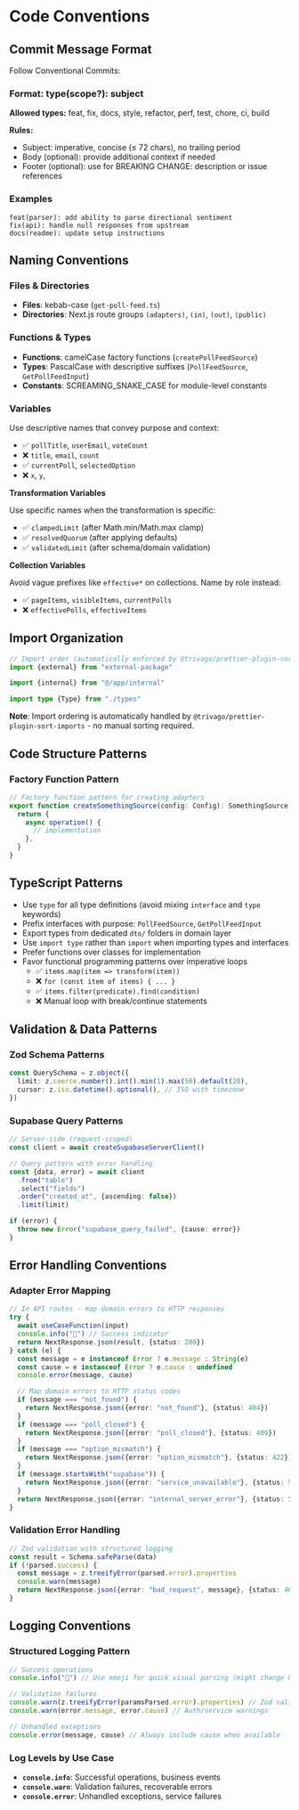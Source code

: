 # Code Conventions

## Commit Message Format

Follow Conventional Commits:

### Format: type(scope?): subject

**Allowed types:** feat, fix, docs, style, refactor, perf, test, chore, ci, build

**Rules:**

- Subject: imperative, concise (≤ 72 chars), no trailing period
- Body (optional): provide additional context if needed
- Footer (optional): use for BREAKING CHANGE: description or issue references

### Examples

```
feat(parser): add ability to parse directional sentiment
fix(api): handle null responses from upstream
docs(readme): update setup instructions
```

## Naming Conventions

### Files & Directories

- **Files**: kebab-case (`get-poll-feed.ts`)
- **Directories**: Next.js route groups `(adapters)`, `(in)`, `(out)`, `(public)`

### Functions & Types

- **Functions**: camelCase factory functions (`createPollFeedSource`)
- **Types**: PascalCase with descriptive suffixes (`PollFeedSource`, `GetPollFeedInput`)
- **Constants**: SCREAMING_SNAKE_CASE for module-level constants

### Variables

Use descriptive names that convey purpose and context:

- ✅ `pollTitle`, `userEmail`, `voteCount`
- ❌ `title`, `email`, `count`
- ✅ `currentPoll`, `selectedOption`
- ❌ `x`, `y`,

**Transformation Variables**

Use specific names when the transformation is specific:

- ✅ `clampedLimit` (after Math.min/Math.max clamp)
- ✅ `resolvedQuorum` (after applying defaults)
- ✅ `validatedLimit` (after schema/domain validation)

**Collection Variables**

Avoid vague prefixes like `effective*` on collections. Name by role instead:

- ✅ `pageItems`, `visibleItems`, `currentPolls`
- ❌ `effectivePolls`, `effectiveItems`

## Import Organization

```typescript
// Import order (automatically enforced by @trivago/prettier-plugin-sort-imports)
import {external} from "external-package"

import {internal} from "@/app/internal"

import type {Type} from "./types"
```

**Note**: Import ordering is automatically handled by `@trivago/prettier-plugin-sort-imports` - no manual sorting required.

## Code Structure Patterns

### Factory Function Pattern

```typescript
// Factory function pattern for creating adapters
export function createSomethingSource(config: Config): SomethingSource {
  return {
    async operation() {
      // implementation
    },
  }
}
```

## TypeScript Patterns

- Use `type` for all type definitions (avoid mixing `interface` and `type` keywords)
- Prefix interfaces with purpose: `PollFeedSource`, `GetPollFeedInput`
- Export types from dedicated `dto/` folders in domain layer
- Use `import type` rather than `import` when importing types and interfaces
- Prefer functions over classes for implementation
- Favor functional programming patterns over imperative loops
  - ✅ `items.map(item => transform(item))`
  - ❌ `for (const item of items) { ... }`
  - ✅ `items.filter(predicate).find(condition)`
  - ❌ Manual loop with break/continue statements

## Validation & Data Patterns

### Zod Schema Patterns

```typescript
const QuerySchema = z.object({
  limit: z.coerce.number().int().min(1).max(50).default(20),
  cursor: z.iso.datetime().optional(), // ISO with timezone
})
```

### Supabase Query Patterns

```typescript
// Server-side (request-scoped)
const client = await createSupabaseServerClient()

// Query pattern with error handling
const {data, error} = await client
  .from("table")
  .select("fields")
  .order("created_at", {ascending: false})
  .limit(limit)

if (error) {
  throw new Error("supabase_query_failed", {cause: error})
}
```

## Error Handling Conventions

### Adapter Error Mapping

```typescript
// In API routes - map domain errors to HTTP responses
try {
  await useCaseFunction(input)
  console.info("🎉") // Success indicator
  return NextResponse.json(result, {status: 200})
} catch (e) {
  const message = e instanceof Error ? e.message : String(e)
  const cause = e instanceof Error ? e.cause : undefined
  console.error(message, cause)

  // Map domain errors to HTTP status codes
  if (message === "not_found") {
    return NextResponse.json({error: "not_found"}, {status: 404})
  }
  if (message === "poll_closed") {
    return NextResponse.json({error: "poll_closed"}, {status: 409})
  }
  if (message === "option_mismatch") {
    return NextResponse.json({error: "option_mismatch"}, {status: 422})
  }
  if (message.startsWith("supabase")) {
    return NextResponse.json({error: "service_unavailable"}, {status: 503})
  }
  return NextResponse.json({error: "internal_server_error"}, {status: 500})
}
```

### Validation Error Handling

```typescript
// Zod validation with structured logging
const result = Schema.safeParse(data)
if (!parsed.success) {
  const message = z.treeifyError(parsed.error).properties
  console.warn(message)
  return NextResponse.json({error: "bad_request", message}, {status: 400})
}
```

## Logging Conventions

### Structured Logging Pattern

```typescript
// Success operations
console.info("🎉") // Use emoji for quick visual parsing (might change before the launch)

// Validation failures
console.warn(z.treeifyError(paramsParsed.error).properties) // Zod validation errors
console.warn(error.message, error.cause) // Auth/service warnings

// Unhandled exceptions
console.error(message, cause) // Always include cause when available
```

### Log Levels by Use Case

- **`console.info`**: Successful operations, business events
- **`console.warn`**: Validation failures, recoverable errors
- **`console.error`**: Unhandled exceptions, service failures
